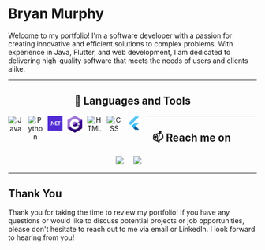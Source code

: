 # Bryan Murphy

Welcome to my portfolio! I'm a software developer with a passion for creating innovative and efficient solutions to complex problems. With experience in Java, Flutter, and web development, I am dedicated to delivering high-quality software that meets the needs of users and clients alike.


<hr>

  <h2  align="center">🧰 Languages and Tools</h2>
  <p align="center">
    <img align="left" alt="Java" width="30px" style="padding-right:10px;" src="https://cdn.jsdelivr.net/gh/devicons/devicon/icons/java/java-original.svg"/>
    <img align="left" alt="Python" width="30px" style="padding-right:10px;" src="https://cdn.jsdelivr.net/gh/devicons/devicon/icons/python/python-plain.svg" />
    <img align="left" alt="dotNet" width="30px" style="padding-right:10px;" src="icons/dotnet.png" />
    <img align="left" alt="C#" width="30px" style="padding-right:10px;" src="icons/csharp.png" />
    <img align="left" alt="HTML" width="30px" style="padding-right:10px;" src="https://cdn.jsdelivr.net/gh/devicons/devicon/icons/html5/html5-plain.svg" />
    <img align="left" alt="CSS" width="30px" style="padding-right:10px;" src="https://cdn.jsdelivr.net/gh/devicons/devicon/icons/css3/css3-plain.svg" />
    <img align="left" alt="Flutter" width="30px" style="padding-right:10px;" src="icons/flutter.png" />
  </p>

</hr>





<hr>

<h2  align="center">📫 Reach me on</h2>
<p align="center">
  <a href="mailto:contact.bryanmurphy@gmail.com?subject=Hello%20Ileri,%20From%20Github"><img src="https://img.shields.io/badge/gmail-%23D14836.svg?&style=for-the-badge&logo=gmail&logoColor=white" /></a>&nbsp;&nbsp;&nbsp;&nbsp;
  <a target="_blank"href="https://www.linkedin.com/in/bryan-murphy02/"><img src="https://img.shields.io/badge/linkedin-%230077B5.svg?&style=for-the-badge&logo=linkedin&logoColor=white" /></a>&nbsp;&nbsp;&nbsp;&nbsp;
  
</p>

<hr>

## Thank You

Thank you for taking the time to review my portfolio! If you have any questions or would like to discuss potential projects or job opportunities, please don't hesitate to reach out to me via email or LinkedIn. I look forward to hearing from you!
